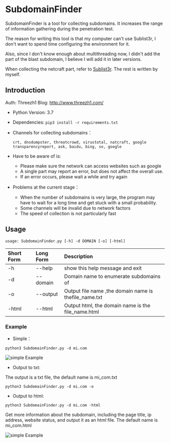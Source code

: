 # SubdomainFinder

SubdomainFinder is a tool for collecting subdomains. It increases the range of information gathering during the penetration test.

The reason for writing this tool is that my computer can't use Sublist3r, I don't want to spend time configuring the environment for it.

Also, since I don't know enough about multithreading now, I didn't add the part of the blast subdomain, I believe I will add it in later versions.

When collecting the netcraft part, refer to [Sublist3r](https://github.com/aboul3la/Sublist3r). The rest is written by myself.

## Introduction

Auth: Threezh1
Blog: http://www.threezh1.com/

- Python Version: 3.7
- Dependencies: `pip3 install -r requirements.txt`
- Channels for collecting subdomains：

	`crt, dnsdumpster, threatcrowd, virustotal, natcraft, google transparencyreport, ask, baidu, bing, so, google`

- Have to be aware of is:

	- Please make sure the network can access websites such as google
	- A single part may report an error, but does not affect the overall use.
	- If an error occurs, please wait a while and try again

- Problems at the current stage：

	- When the number of subdomains is very large, the program may have to wait for a long time and get stuck with a small probability.
	- Some channels will be invalid due to network factors
	- The speed of collection is not particularly fast

## Usage

`usage: SubdomainFinder.py [-h] -d DOMAIN [-o] [-html]`

| Short Form | Long Form | Description |
| :-- | :-- | :-- |
| -h | --help | show this help message and exit |
| -d | --domain | Domain name to enumerate subdomains of |
| -o | --output | Output file name ,the domain name is thefile_name.txt |
| -html | --html | Output html, the domain name is the file_name.html |

### Example

- Simple：

`python3 SubdomainFinder.py -d mi.com`

![simple Example](https://i.loli.net/2019/07/29/5d3eba2ed22ac64594.jpg)

- Output to txt:

The output is a txt file, the default name is mi_com.txt

`python3 SubdomainFinder.py -d mi.com -o`

- Output to html:

`python3 SubdomainFinder.py -d mi.com -html`

Get more information about the subdomain, including the page title, ip address, website status, and output it as an html file. The default name is mi_com.html

![simple Example](https://i.loli.net/2019/07/29/5d3eba2ed148a11069.jpg)

